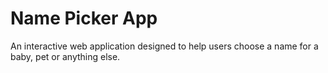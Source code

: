 # Name Picker App

An interactive web application designed to help users choose a name for a baby, pet or anything else.